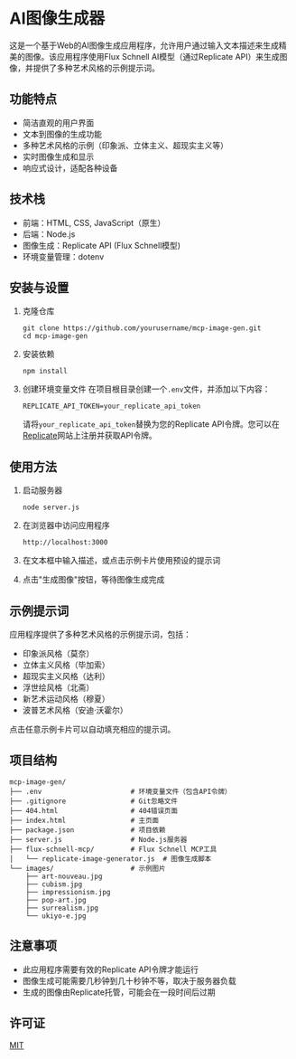 # AI图像生成器

这是一个基于Web的AI图像生成应用程序，允许用户通过输入文本描述来生成精美的图像。该应用程序使用Flux Schnell AI模型（通过Replicate API）来生成图像，并提供了多种艺术风格的示例提示词。

## 功能特点

- 简洁直观的用户界面
- 文本到图像的生成功能
- 多种艺术风格的示例（印象派、立体主义、超现实主义等）
- 实时图像生成和显示
- 响应式设计，适配各种设备

## 技术栈

- 前端：HTML, CSS, JavaScript（原生）
- 后端：Node.js
- 图像生成：Replicate API (Flux Schnell模型)
- 环境变量管理：dotenv

## 安装与设置

1. 克隆仓库
   ```
   git clone https://github.com/yourusername/mcp-image-gen.git
   cd mcp-image-gen
   ```

2. 安装依赖
   ```
   npm install
   ```

3. 创建环境变量文件
   在项目根目录创建一个`.env`文件，并添加以下内容：
   ```
   REPLICATE_API_TOKEN=your_replicate_api_token
   ```
   请将`your_replicate_api_token`替换为您的Replicate API令牌。您可以在[Replicate](https://replicate.com/)网站上注册并获取API令牌。

## 使用方法

1. 启动服务器
   ```
   node server.js
   ```

2. 在浏览器中访问应用程序
   ```
   http://localhost:3000
   ```

3. 在文本框中输入描述，或点击示例卡片使用预设的提示词

4. 点击"生成图像"按钮，等待图像生成完成

## 示例提示词

应用程序提供了多种艺术风格的示例提示词，包括：

- 印象派风格（莫奈）
- 立体主义风格（毕加索）
- 超现实主义风格（达利）
- 浮世绘风格（北斋）
- 新艺术运动风格（穆夏）
- 波普艺术风格（安迪·沃霍尔）

点击任意示例卡片可以自动填充相应的提示词。

## 项目结构

```
mcp-image-gen/
├── .env                      # 环境变量文件（包含API令牌）
├── .gitignore                # Git忽略文件
├── 404.html                  # 404错误页面
├── index.html                # 主页面
├── package.json              # 项目依赖
├── server.js                 # Node.js服务器
├── flux-schnell-mcp/         # Flux Schnell MCP工具
│   └── replicate-image-generator.js  # 图像生成脚本
└── images/                   # 示例图片
    ├── art-nouveau.jpg
    ├── cubism.jpg
    ├── impressionism.jpg
    ├── pop-art.jpg
    ├── surrealism.jpg
    └── ukiyo-e.jpg
```

## 注意事项

- 此应用程序需要有效的Replicate API令牌才能运行
- 图像生成可能需要几秒钟到几十秒钟不等，取决于服务器负载
- 生成的图像由Replicate托管，可能会在一段时间后过期

## 许可证

[MIT](LICENSE)